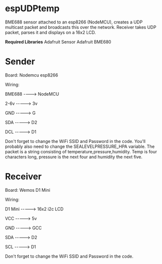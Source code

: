 # espUDPtemp

BME688 sensor attached to an esp8266 (NodeMCU), creates a UDP multicast packet and broadcasts this over the network.
Receiver takes UDP packet, parses it and displays on a 16x2 LCD.

__Required Libraries__
Adafruit Sensor
Adafruit BME680

# Sender

Board: Nodemcu esp8266

Wiring:

BME688 ----> NodeMCU

2-6v -----> 3v

GND  -----> G

SDA  -----> D2

DCL  -----> D1

Don't forget to change the WiFi SSID and Password in the code. You'll probably also need to change the SEALEVELPRESSURE_HPA variable.
The packet is a string consisting of temperature,pressure,humidity. Temp is four characters long, pressure is the next four and humidity the next five.

# Receiver

Board: Wemos D1 Mini

Wiring:

D1 Mini -----> 16x2 i2c LCD

VCC  ----->  5v

GND  ----->  GCC

SDA  ----->  D2

SCL  ----->  D1

Don't forget to change the WiFi SSID and Password in the code.
